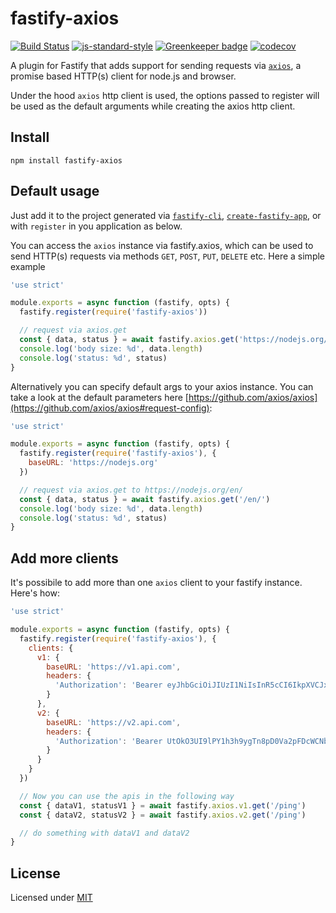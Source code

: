# fastify-axios

[![Build Status](https://travis-ci.com/davidedantonio/fastify-axios.svg?branch=master)](https://travis-ci.com/davidedantonio/create-fastify-app) [![js-standard-style](https://img.shields.io/badge/code%20style-standard-brightgreen.svg?style=flat)](http://standardjs.com/) [![Greenkeeper badge](https://badges.greenkeeper.io/davidedantonio/fastify-axios.svg)](https://greenkeeper.io/) [![codecov](https://codecov.io/gh/davidedantonio/fastify-axios/branch/master/graph/badge.svg)](https://codecov.io/gh/davidedantonio/fastify-axios)


A plugin for Fastify that adds support for sending requests via [`axios`](https://github.com/axios/axios), a promise based HTTP(s) client for node.js and browser.

Under the hood `axios` http client is used, the options passed to register will be used as the default arguments while creating the axios http client.

## Install

```
npm install fastify-axios
```

## Default usage

Just add it to the project generated via [`fastify-cli`](https://github.com/fastify/fastify-cli), [`create-fastify-app`](https://github.com/davidedantonio/create-fastify-app), or  with `register` in you application as below.

You can access the `axios` instance via fastify.axios, which can be used to send HTTP(s) requests via methods `GET`, `POST`, `PUT`, `DELETE` etc. Here a simple example

```javascript
'use strict'

module.exports = async function (fastify, opts) {
  fastify.register(require('fastify-axios'))

  // request via axios.get
  const { data, status } = await fastify.axios.get('https://nodejs.org/en/')
  console.log('body size: %d', data.length)
  console.log('status: %d', status)
}
```

Alternatively you can specify default args to your axios instance. You can take a look at the default parameters here [https://github.com/axios/axios](https://github.com/axios/axios#request-config):


```javascript
'use strict'

module.exports = async function (fastify, opts) {
  fastify.register(require('fastify-axios'), {
    baseURL: 'https://nodejs.org'
  })

  // request via axios.get to https://nodejs.org/en/
  const { data, status } = await fastify.axios.get('/en/')
  console.log('body size: %d', data.length)
  console.log('status: %d', status)
}
```

## Add more clients

It's possibile to add more than one `axios` client to your fastify instance. Here's how:

```javascript
'use strict'

module.exports = async function (fastify, opts) {
  fastify.register(require('fastify-axios'), {
    clients: {
      v1: {
        baseURL: 'https://v1.api.com',
        headers: {
          'Authorization': 'Bearer eyJhbGciOiJIUzI1NiIsInR5cCI6IkpXVCJxyz'
        }
      },
      v2: {
        baseURL: 'https://v2.api.com',
        headers: {
          'Authorization': 'Bearer UtOkO3UI9lPY1h3h9ygTn8pD0Va2pFDcWCNbSKlf2HE'
        }
      }
    }
  })

  // Now you can use the apis in the following way
  const { dataV1, statusV1 } = await fastify.axios.v1.get('/ping')
  const { dataV2, statusV2 } = await fastify.axios.v2.get('/ping')

  // do something with dataV1 and dataV2
}
```

## License

Licensed under [MIT](./LICENSE)